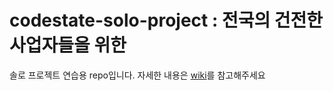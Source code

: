 # codestate-solo-project : 전국의 건전한 사업자들을 위한 
솔로 프로젝트 연습용 repo입니다. 자세한 내용은 [wiki](https://github.com/thom-droid/codestate-solo-project/wiki)를 참고해주세요
